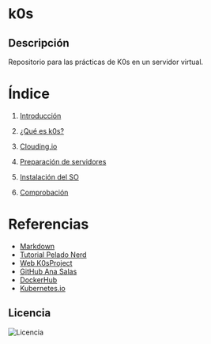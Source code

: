 # k0s  

## Descripción  

Repositorio para las prácticas de K0s en un servidor virtual.  


# Índice

1. [Introducción](introduccion.md)

2. [¿Qué es k0s?](k0s.md)

3. [Clouding.io](cloud.md)

4. [Preparación de servidores](preparacionservidores.md)

5. [Instalación del SO](instalacion.md)

6. [Comprobación](comprobaciones.md)


# Referencias  

* [Markdown](https://markdown.es/sintaxis-markdown/)  
* [Tutorial Pelado Nerd](https://www.youtube.com/watch?v=netJ0Nuj_tw)  
* [Web K0sProject](https://docs.k0sproject.io/v1.22.4+k0s.0/configuration/#configuration-file-reference)  
* [GitHub Ana Salas](https://github.com/anasalasro/docker-portainer)  
* [DockerHub](https://hub.docker.com/search?type=image)  
* [Kubernetes.io](https://kubernetes.io/es/docs/tasks/tools/install-kubectl/)  

## Licencia
![Licencia]()